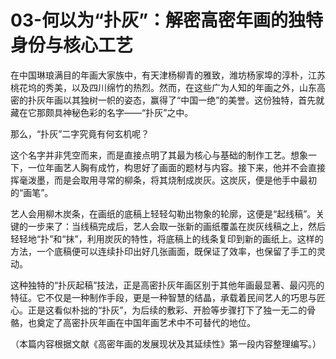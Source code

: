 # 03-何以为“扑灰”：解密高密年画的独特身份与核心工艺

在中国琳琅满目的年画大家族中，有天津杨柳青的雅致，潍坊杨家埠的淳朴，江苏桃花坞的秀美，以及四川绵竹的热烈。然而，在这些广为人知的年画之外，山东高密的扑灰年画以其独树一帜的姿态，赢得了“中国一绝”的美誉。这份独特，首先就藏在它那颇具神秘色彩的名字——“扑灰”之中。

那么，“扑灰”二字究竟有何玄机呢？

这个名字并非凭空而来，而是直接点明了其最为核心与基础的制作工艺。想象一下，一位年画艺人胸有成竹，构思好了画面的题材与内容。接下来，他并不会直接挥毫泼墨，而是会取用寻常的柳条，将其烧制成炭灰。这炭灰，便是他手中最初的“画笔”。

艺人会用柳木炭条，在画纸的底稿上轻轻勾勒出物象的轮廓，这便是“起线稿”。关键的一步来了：当线稿完成后，艺人会取一张新的画纸覆盖在炭灰线稿之上，然后轻轻地“扑”和“抹”，利用炭灰的特性，将底稿上的线条复印到新的画纸上。这样的方法，一个底稿便可以连续扑印出好几张画面，既保证了效率，也保留了手工的灵动。

这种独特的“扑灰起稿”技法，正是高密扑灰年画区别于其他年画最显著、最闪亮的特征。它不仅是一种制作手段，更是一种智慧的结晶，承载着民间艺人的巧思与匠心。正是这看似朴拙的“扑灰”，为后续的敷彩、开脸等步骤打下了独一无二的骨骼，也奠定了高密扑灰年画在中国年画艺术中不可替代的地位。

（本篇内容根据文献《高密年画的发展现状及其延续性》第一段内容整理编写。）